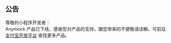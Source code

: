## 公告
尊敬的小程序开发者：</br>
Anymock 产品已下线，感谢您对产品的支持，跟您带来的不便敬请谅解。可前往 [支付宝开放平台](https://open.alipay.com/api) 查找更多产品。
